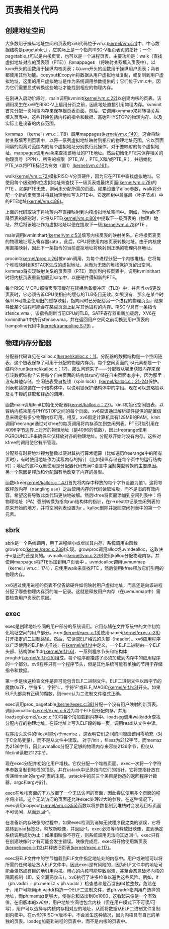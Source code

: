 # 页表相关代码

## 创建地址空间
大多数用于操纵地址空间和页表的xv6代码位于vm.c[(kernel/vm.c:1)](https://github.com/mit-pdos/xv6-riscv/blob/riscv//kernel/vm.c#L1)中。中心数据结构是pagetable_t ，它实际上是一个指向RISC-V根页表页的指针；一个pagetable_t可以是内核页表，也可以是一个进程页表。主要功能是：walk（查找虚拟地址对应的页表项（PTE））和mappages （将映射关系填入页表中）。以kvm开头的函数用于操纵内核页表；以uvm开头的函数用于操纵用户页表；两者都使用其他功能。copyout和copyin将数据从用户虚拟地址复制，或复制到用户虚拟地址，这里的用户虚拟地址是作为系统调用参数提供的；它们位于vm.c中，因为它们需要显式转换这些地址才能找到相应的物理内存。

在刚进入启动阶段时，main调用kvminit[(kernel/vm.c:22)](https://github.com/mit-pdos/xv6-riscv/blob/riscv//kernel/vm.c#L22)以创建内核的页表。该调用发生在xv6在RISC-V上启用分页之前，因此地址直接引用物理内存。kvminit首先分配一页物理内存来保存根页表页面。然后，它调用kvmmap来将转换关系填入页表中。这些转换包括内核的指令和数据、高达PHYSTOP的物理内存、以及实际上是设备的内存范围。

kvmmap （kernel / vm.c：118）调用mappages[(kernel/vm.c:149)](https://github.com/mit-pdos/xv6-riscv/blob/riscv//kernel/vm.c#L22)，这会将映射关系填写到页表中，以将一系列虚拟地址映射到相应的物理地址范围。它以页面间隔的距离对范围内的每个虚拟地址分别执行此操作。对于要映射的每个虚拟地址，mappages调用walk来查找该地址的PTE地址。然后初始化PTE来保存相关的物理页号（PPN）、所需的权限（PTE\_W ，PTE\_X和/或PTE\_R ），并初始化PTE\_V以将PTE标记为有效（置1）[(kernel/vm.c:161)](https://github.com/mit-pdos/xv6-riscv/blob/riscv//kernel/vm.c#L161)。

walk[(kernel/vm.c:72)](https://github.com/mit-pdos/xv6-riscv/blob/riscv//kernel/vm.c#L72)模拟RISC-V分页硬件，因为它在PTE中查找虚拟地址。它使用每个级别的9位虚拟地址来查找下一级页表或最终页面[(kernel/vm.c:78)](https://github.com/mit-pdos/xv6-riscv/blob/riscv//kernel/vm.c#L78)的PTE 。如果PTE无效，则尚未分配所需的页面。如果设置了alloc参数，walk将分配一个新的页表页并将其物理地址写入PTE中。它返回树中最底层（叶子节点）中的PTE地址[(kernel/vm.c:88)](https://github.com/mit-pdos/xv6-riscv/blob/riscv//kernel/vm.c#L88)。

上面的代码取决于将物理内存直接映射到内核虚拟地址空间中。例如，当walk下降页表的级别时，它将从PTE[(kernel/vm.c:80)](https://github.com/mit-pdos/xv6-riscv/blob/riscv//kernel/vm.c#L80)中提取下一级页表的（物理）地址，然后将该地址作为虚拟地址以便在提取下一级[(kernel/vm.c:78)](https://github.com/mit-pdos/xv6-riscv/blob/riscv//kernel/vm.c#L78)PTE 。

main调用kvminithart[(kernel/vm.c:53)](https://github.com/mit-pdos/xv6-riscv/blob/riscv//kernel/vm.c#L53)填写内核页表的映射关系。它将根页表页的物理地址写入寄存器satp 。此后，CPU将使用内核页表转换地址。由于内核使用直接映射，因此下一条指令的当前虚拟地址将映射到正确的物理内存地址。

procinit[(kernel/proc.c:26)](https://github.com/mit-pdos/xv6-riscv/blob/riscv//kernel/proc.c#L26)被main调用，为每个进程分配一个内核堆栈。它将每个堆栈映射到KSTACK生成的虚拟地址，从而为无效的堆栈保护页留出空间。kvmmap将实现映射关系的页表项（PTE）添加到内核页表中，调用kvminithart时将内核页表重新加载到satp中，以便硬件得知新的PTE。

每个RISC-V CPU都将页表项缓存在转换后备缓冲区（TLB）中，并且当xv6更改页表时，它必须告诉CPU使相应的缓存的TLB条目无效。如果没有，那么在某个时候TLB可能会使用旧的缓存映射，指向同时已分配给另一个进程的物理页面，结果导致某个进程可能会在某些页面上乱写其他进程的内存。RISC-V具有一条指令sfence.vma ，该指令刷新当前CPU的TLB。SATP寄存器重新加载后，XV6在kvminithart中执行sfence.vma，并在返回用户空间之前切换到用户页表的trampoline代码中[(kernel/trampoline.S:79)](https://github.com/mit-pdos/xv6-riscv/blob/riscv//kernel/trampoline.S#L79) 。

## 物理内存分配器
分配器代码详见在kalloc.c[(kernel/kalloc.c：1)](https://github.com/mit-pdos/xv6-riscv/blob/riscv//kernel/kalloc.c#L1)。分配器的数据结构是一个空闲链表，这个链表保存了可用于分配的物理内存页。每个空闲页面的list元素都是一个结构体run[(kernel/kalloc.c：17)](https://github.com/mit-pdos/xv6-riscv/blob/riscv//kernel/kalloc.c#L17)。那么问题来了——分配器从哪里获取内存来保存该数据结构？它将每个自由页面的结构体run存储在自由页面本身中，因为那里没有其他存储。空闲链表受自旋锁（spin lock）[(kernel/kalloc.c：21-24)](https://github.com/mit-pdos/xv6-riscv/blob/riscv//kernel/kalloc.c#L21-L24)保护。列表和锁包装在一个结构体中，以说明锁保护结构体中的字段。现在可以忽略锁以及关于锁的获取和释放的调用。

函数main调用kinit初始化分配器[(kernel/kalloc.c：27)](https://github.com/mit-pdos/xv6-riscv/blob/riscv//kernel/kalloc.c#L27)。kinit初始化空闲链表，以容纳内核末尾与PHYSTOP之间的每个页面。xv6应该通过解析硬件提供的配置信息来确定有多少物理内存可用。相反，xv6假定计算机具有128MB的RAM。kinit调用freerange通过对kfree的每页调用将内存添加到空闲列表。PTE只能引用在4096字节边界上对齐的物理地址（是4096的倍数），因此freerange使用PGROUNDUP来确保它仅释放对齐的物理地址。分配器开始时没有内存。这些对kfree的调用使它有所管理。

分配器有时将地址视为整数以便对其执行算术运算（比如遍历freerange中的所有页时），有时使用地址作为读写内存的指针（比如操纵存储在每个页中的运行结构时）；地址的这种双重使用是分配器代码充满C语言中强制类型转换的主要原因。另一个原因是释放和分配固有地改变了内存的类型。

函数kfree[(kernel/kalloc.c：47)](https://github.com/mit-pdos/xv6-riscv/blob/riscv//kernel/kalloc.c#L47)首先将内存中释放的每个字节设置为值1。这将导致释放内存（dangling use）之后使用内存的代码读取垃圾，而不是旧的有效内容。希望这将导致此类代码更快地破解。然后kfree将页面添加到空闲列表中：将物理地址（PA）强制转换为指向run结构体的指针，在r->next中记录空闲列表的原来开始的地方，并将空闲列表设置为r 。kalloc删除并返回空闲列表中的第一个元素。

## sbrk
sbrk是一个系统调用，用于进程缩小或增加其内存。系统调用由函数growproc[(kernel/proc.c:239)](https://github.com/mit-pdos/xv6-riscv/blob/riscv//kernel/proc.c#L239)实现。growproc调用alloc或uvmdealloc，这取决于n是正的还是负的。uvmalloc[(kernel/vm.c:229)](https://github.com/mit-pdos/xv6-riscv/blob/riscv//kernel/vm.c#L229)使用kalloc分配物理内存，并使用mappages将PTE添加到用户页表中 。uvmdealloc调用uvmunmap （kernel / vm.c：174），它使用walk来查找PTE ，然后使用kfree释放它们引用的物理内存。

xv6通过使用进程的页表不仅告诉硬件如何映射用户虚拟地址，而且还是向该进程分配了哪些物理内存页的唯一记录。这就是释放用户内存（在uvmunmap中）需要检查用户页表的原因。

## exec
exec是创建地址空间的用户部分的系统调用。它用存储在文件系统中的文件初始化地址空间的用户部分。exec[(kernel/exec.c:13)](https://github.com/mit-pdos/xv6-riscv/blob/riscv//kernel/exec.c#L13)使用namei[(kernel/exec.c:26)](https://github.com/mit-pdos/xv6-riscv/blob/riscv//kernel/exec.c#L26)打开指定的二进制路径。然后，它读取ELF格式的头部（header）。xv6应用程序以广泛使用的ELF格式描述，在[(kernel/elf.h)](https://github.com/mit-pdos/xv6-riscv/blob/riscv//kernel/elf.h)中定义。一个ELF二进制由一个ELF头部、结构体elfhdr[(kernel/elf.h:6)](https://github.com/mit-pdos/xv6-riscv/blob/riscv//kernel/elf.h#L6)、一系列程序节头和结构体proghdr[(kernel/elf.h:25)](https://github.com/mit-pdos/xv6-riscv/blob/riscv//kernel/elf.h#L25)组成。每个程序都描述了必须加载到内存中的应用程序的一个部分。xv6程序只有一个程序节头，但是其他系统可能有单独的节用于存储指令和数据。

第一步是快速检查文件是否可能包含ELF二进制文件。ELF二进制文件以四字节的魔数0x7F，字符'E'，字符'L'，字符'F'或ELF\_MAGIC[(kernel/elf.h:3)](https://github.com/mit-pdos/xv6-riscv/blob/riscv//kernel/elf.h#L3)开头。如果ELF头部具有正确的魔数，则exec认为二进制文件格式正确。

exec调用proc\_pagetable[(kernel/exec.c:38)](https://github.com/mit-pdos/xv6-riscv/blob/riscv//kernel/exec.c#L38)分配一个没有用户映射的新页表，调用uvmalloc[(kernel/exec.c:52)](https://github.com/mit-pdos/xv6-riscv/blob/riscv//kernel/exec.c#L52)为每个ELF段分配内存，并用loadseg[(kernel/exec.c:10)](https://github.com/mit-pdos/xv6-riscv/blob/riscv//kernel/exec.c#L10)将每个段加载到内存中。loadseg调用walkaddr查找分配内存的物理地址，在该地址上写入ELF段的每一页，调用readi从文件中读。

程序段头文件的filez可能小于memsz ，这表明它们之间的间隙应该用零填充（对于C全局变量），而不是从文件中读取。
对于/init ，filesz为2112字节，而memsz为2136字节，因此uvmalloc分配了足够的物理内存来容纳2136字节，但仅从file/init读取2112字节。

现在exec分配并初始化用户堆栈。它仅分配一个堆栈页面。exec一次将一个字符串参数复制到堆栈的顶部，并在ustack中记录指向它们的指针。它将空指针放在传递给main的argv列表的末尾。ustack中的前三个条目是伪造的返回程序计数器，argc和argv指针。

exec在堆栈页面的下方放置了一个无法访问的页面，因此尝试使用多个页面的程序将出错。这个无法访问的页面还允许exec处理过大的参数。在这种情况下，exec调用copyout[(kernel/vm.c:355)](https://github.com/mit-pdos/xv6-riscv/blob/riscv//kernel/vm.c#L355)函数以将参数复制到堆栈时会发现目标页面不可访问，从而返回-1。

在准备新内存映像的过程中，如果exec检测到诸如无效程序段之类的错误，它将跳转到bad标签处，释放新映像，并返回-1。exec必须等待释放旧映像，直到确定系统调用成功为止：如果旧映像不存在，则系统调用无法向其返回-1。exec只有在创建映像时才有可能会发生错误。映像完成后，exec将开始使用新页表[(kernel/exec.c:113)](https://github.com/mit-pdos/xv6-riscv/blob/riscv//kernel/exec.c#L113)并释放旧页表[(kernel/exec.c:117)](https://github.com/mit-pdos/xv6-riscv/blob/riscv//kernel/exec.c#L117)。

exec将ELF文件中的字节加载到ELF文件指定地址处的内存中。用户或进程可以将所需的任何地址放入ELF文件中。因此exec是有风险的，因为ELF文件中的地址可能会偶然或有目的地引用内核。粗心的内核可能导致崩溃，甚至会恶意破坏内核的隔离机制（即，安全漏洞攻击）。xv6执行了许多检查以避免这些风险。例如，if（ph.vaddr + ph.memsz < ph.vaddr ）检查总和是否溢出64位整数。危险在于，用户可能用ph.vaddr构造一个ELF二进制文件，该ph.vaddr指向用户选择的地址，而ph.memsz足够大，使得总和溢出到0x1000，这看起来像是一个有效值。在旧版本的xv6中，用户地址空间也包含内核（但在用户模式下不可读/可写），用户可以选择与内核内存相对应的地址，从而将数据从ELF二进制文件复制到内核中。在xv6的RISC-V版本中，不会发生这种情况，因为内核具有自己的单独的页表。loadeg加载到进程的页表中，而不是内核的页表中。


